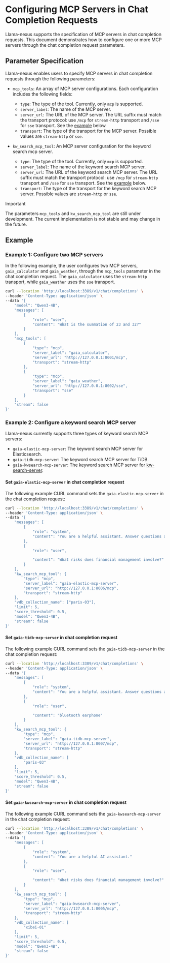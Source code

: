 # Configuring MCP Servers in Chat Completion Requests

Llama-nexus supports the specification of MCP servers in chat completion requests. This document demonstrates how to configure one or more MCP servers through the chat completion request parameters.

## Parameter Specification

Llama-nexus enables users to specify MCP servers in chat completion requests through the following parameters:

- `mcp_tools`: An array of MCP server configurations. Each configuration includes the following fields:
  - `type`: The type of the tool. Currently, only `mcp` is supported.
  - `server_label`: The name of the MCP server.
  - `server_url`: The URL of the MCP server. The URL suffix must match the transport protocol: use `/mcp` for `stream-http` transport and `/sse` for `sse` transport. See the [example](#example) below.
  - `transport`: The type of the transport for the MCP server. Possible values are `stream-http` or `sse`.

- `kw_search_mcp_tool`: An MCP server configuration for the keyword search mcp server.
  - `type`: The type of the tool. Currently, only `mcp` is supported.
  - `server_label`: The name of the keyword search MCP server.
  - `server_url`: The URL of the keyword search MCP server. The URL suffix must match the transport protocol: use `/mcp` for `stream-http` transport and `/sse` for `sse` transport. See the [example](#example) below.
  - `transport`: The type of the transport for the keyword search MCP server. Possible values are `stream-http` or `sse`.

> [!IMPORTANT]
> The parameters `mcp_tools` and `kw_search_mcp_tool` are still under development. The current implementation is not stable and may change in the future.

## Example

### Example 1: Configure two MCP servers

In the following example, the user configures two MCP servers, `gaia_calculator` and `gaia_weather`, through the `mcp_tools` parameter in the chat completion request. The `gaia_calculator` uses the `stream-http` transport, while `gaia_weather` uses the `sse` transport.

```bash
curl --location 'http://localhost:3389/v1/chat/completions' \
--header 'Content-Type: application/json' \
--data '{
    "model": "Qwen3-4B",
    "messages": [
        {
            "role": "user",
            "content": "What is the summation of 23 and 32?"
        }
    ],
    "mcp_tools": [
        {
            "type": "mcp",
            "server_label": "gaia_calculator",
            "server_url": "http://127.0.0.1:8001/mcp",
            "transport": "stream-http"
        },
        {
            "type": "mcp",
            "server_label": "gaia_weather",
            "server_url": "http://127.0.0.1:8002/sse",
            "transport": "sse"
        }
    ],
    "stream": false
}'
```

### Example 2: Configure a keyword search MCP server

Llama-nexus currently supports three types of keyword search MCP servers:

- `gaia-elastic-mcp-server`: The keyword search MCP server for Elasticsearch.
- `gaia-tidb-mcp-server`: The keyword search MCP server for TiDB.
- `gaia-kwsearch-mcp-server`: The keyword search MCP server for [kw-search-server](https://github.com/LlamaEdge/kw-search-server/tree/main).

#### Set `gaia-elastic-mcp-server` in chat completion request

The following example CURL command sets the `gaia-elastic-mcp-server` in the chat completion request:

```bash
curl --location 'http://localhost:3389/v1/chat/completions' \
--header 'Content-Type: application/json' \
--data '{
    "messages": [
        {
            "role": "system",
            "content": "You are a helpful assistant. Answer questions as concisely as possible."
        },
        {
            "role": "user",

            "content": "What risks does financial management involve?"
        }
    ],
    "kw_search_mcp_tool": {
        "type": "mcp",
        "server_label": "gaia-elastic-mcp-server",
        "server_url": "http://127.0.0.1:8006/mcp",
        "transport": "stream-http"
    },
    "vdb_collection_name": ["paris-03"],
    "limit": 5,
    "score_threshold": 0.5,
    "model": "Qwen3-4B",
    "stream": false
}'
```

#### Set `gaia-tidb-mcp-server` in chat completion request

The following example CURL command sets the `gaia-tidb-mcp-server` in the chat completion request:

```bash
curl --location 'http://localhost:3389/v1/chat/completions' \
--header 'Content-Type: application/json' \
--data '{
    "messages": [
        {
            "role": "system",
            "content": "You are a helpful assistant. Answer questions as concisely as possible."
        },
        {
            "role": "user",

            "content": "bluetooth earphone"
        }
    ],
    "kw_search_mcp_tool": {
        "type": "mcp",
        "server_label": "gaia-tidb-mcp-server",
        "server_url": "http://127.0.0.1:8007/mcp",
        "transport": "stream-http"
    },
    "vdb_collection_name": [
        "paris-03"
    ],
    "limit": 5,
    "score_threshold": 0.5,
    "model": "Qwen3-4B",
    "stream": false
}'
```

#### Set `gaia-kwsearch-mcp-server` in chat completion request

The following example CURL command sets the `gaia-kwsearch-mcp-server` in the chat completion request:

```bash
curl --location 'http://localhost:3389/v1/chat/completions' \
--header 'Content-Type: application/json' \
--data '{
    "messages": [
        {
            "role": "system",
            "content": "You are a helpful AI assistant."
        },
        {
            "role": "user",

            "content": "What risks does financial management involve?"
        }
    ],
    "kw_search_mcp_tool": {
        "type": "mcp",
        "server_label": "gaia-kwsearch-mcp-server",
        "server_url": "http://127.0.0.1:8005/mcp",
        "transport": "stream-http"
    },
    "vdb_collection_name": [
        "xibei-01"
    ],
    "limit": 5,
    "score_threshold": 0.5,
    "model": "Qwen3-4B",
    "stream": false
}'
```
